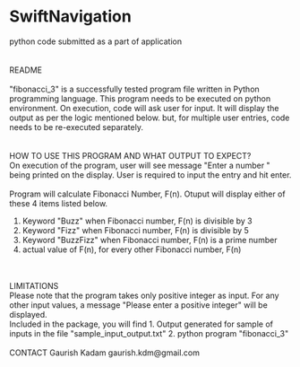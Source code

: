# SwiftNavigation  
python code submitted as a part of application  
<br />
<br />
README  
<br />
 "fibonacci_3" is a successfully tested program file written in Python programming language. This program needs to be executed on python environment. On execution, code will ask user for input. It will display the output as per the logic mentioned below. but, for multiple user entries, code needs to be re-executed separately.   
 <br />
 <br />
HOW TO USE THIS PROGRAM AND WHAT OUTPUT TO EXPECT?  
On execution of the program, user will see message "Enter a number " being printed on the display. User is required to input the entry and hit enter.  
<br /> 
Program will calculate Fibonacci Number, F(n). Otuput will display either of these 4 items listed below.  
1. Keyword "Buzz" when Fibonacci number, F(n) is divisible by 3  
2. Keyword "Fizz" when Fibonacci number, F(n) is divisible by 5  
3. Keyword "BuzzFizz" when Fibonacci number, F(n) is a prime number  
4. actual value of F(n), for every other Fibonacci number, F(n)  
<br />
<br />
LIMITATIONS  
<br />
Please note that the program takes only positive integer as input. For any other input values, a message "Please enter a positive integer" will be displayed.  
<br />
Included in the package, you will find 
1. Output generated for sample of inputs in the file "sample_input_output.txt"  
2. python program "fibonacci_3"  
<br />
<br />
CONTACT  
Gaurish Kadam  
gaurish.kdm@gmail.com  


